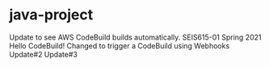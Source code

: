 # java-project
Update to see AWS CodeBuild builds automatically.
SEIS615-01 Spring 2021 Hello CodeBuild!
Changed to trigger a CodeBuild using Webhooks
Update#2
Update#3
